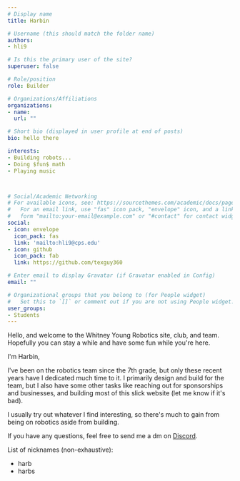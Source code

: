 ```yaml
---
# Display name
title: Harbin

# Username (this should match the folder name)
authors:
- hli9

# Is this the primary user of the site?
superuser: false

# Role/position
role: Builder

# Organizations/Affiliations
organizations:
- name: 
  url: ""

# Short bio (displayed in user profile at end of posts)
bio: hello there

interests:
- Building robots...
- Doing $fun$ math
- Playing music



# Social/Academic Networking
# For available icons, see: https://sourcethemes.com/academic/docs/page-builder/#icons
#   For an email link, use "fas" icon pack, "envelope" icon, and a link in the
#   form "mailto:your-email@example.com" or "#contact" for contact widget.
social:
- icon: envelope
  icon_pack: fas
  link: 'mailto:hli9@cps.edu'
- icon: github
  icon_pack: fab
  link: https://github.com/texguy360

# Enter email to display Gravatar (if Gravatar enabled in Config)
email: ""

# Organizational groups that you belong to (for People widget)
#   Set this to `[]` or comment out if you are not using People widget.
user_groups:
- Students
---
```


Hello, and welcome to the Whitney Young Robotics site, club, and team. Hopefully you can stay a while and have some fun while you're here. 

I'm Harbin,

I've been on the robotics team since the 7th grade, but only these recent years have I dedicated much time to it. I primarily design and build for the team, but I also have some other tasks like reaching out for sponsorships and businesses, and building most of this slick website (let me know if it's bad). 

I usually try out whatever I find interesting, so there's much to gain from being on robotics aside from building.

If you have any questions, feel free to send me a dm on <a href="https://bit.ly/3BJoHqN" onclick="window.open('https://bit.ly/3BJoHqN'); return true;">Discord</a>.

List of nicknames (non-exhaustive):
- harb
- harbs

